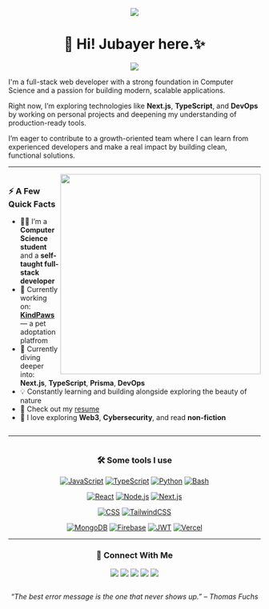 <!-- <p align="center">
  <img src="https://github-stats-69.vercel.app/api?username=jubayers-r&show_icons=true&count_private=true&include_all_commits=true&show=reviews,prs_merged,prs_merged_percentage&theme=dark" />
</p> -->

<!-- Banner -->
<p align="center">
  <img src="https://i.ibb.co/jvLm7vCX/puzzle.jpg" />
</p>

<!-- Introduction -->
<h1 align="center">👋 Hi! <b>Jubayer</b> here.✨</h1>


<p align="center">
  <img src="https://readme-typing-svg.herokuapp.com?font=ROBOT&duration=2500&size=20&color=39FF14&background=000000&center=true&vCenter=true&width=490&lines=%3E+A+Full+Stack+Web+Developer.">
</p>



<p>I'm a full-stack web developer with a strong foundation in Computer Science and a passion for building modern, scalable applications.

Right now, I’m exploring technologies like **Next.js**, **TypeScript**, and **DevOps** by working on personal projects and deepening my understanding of production-ready tools.

I’m eager to contribute to a growth-oriented team where I can learn from experienced developers and make a real impact by building clean, functional solutions.</p>

<!-- _𝙻𝚊𝚜𝚝 𝚖𝚊𝚗𝚞𝚊𝚕𝚕𝚢 𝚞𝚙𝚍𝚊𝚝𝚎𝚍:_ `14-07-2025` TODO: automate this -->

---

<div style="display: flex; align-items: start; justify-content: space-between; flex-wrap: wrap;">

<div style="flex: 1; min-width: 300px;">

<img align="right" src="https://media1.giphy.com/media/13HgwGsXF0aiGY/giphy.gif" width="400" />

### ⚡️ A Few Quick Facts

- 🧑‍🎓 I’m a **Computer Science student** and a **self-taught full-stack developer**
- 🚧 Currently working on: **[KindPaws](#)** — a pet adoptation platfrom
- 🌱 Currently diving deeper into: **Next.js**, **TypeScript**, **Prisma**, **DevOps**
- 💡 Constantly learning and building alongside exploring the beauty of nature
- 📙 Check out my [resume](https://drive.google.com/file/d/1F1eWXFRsZUMo4cgzFInKGlkr2Erh3dc1/)
- 💭 I love exploring **Web3**, **Cybersecurity**, and read **non-fiction**

</div>

</div>

---

<div style="display: flex; flex-direction: column; align-items: center; justify-content: center; flex-wrap: wrap; text-align: center;">

<div style="width: 100%;">

### 🛠️ Some tools I use

[![JavaScript](https://img.shields.io/badge/-JavaScript-black?style=flat&logo=javascript)](https://github.com/jubayers-r)
[![TypeScript](https://img.shields.io/badge/-TypeScript-white?style=flat&logo=typescript)](https://github.com/jubayers-r)
[![Python](https://img.shields.io/badge/Python-3776AB?logo=python&logoColor=fff)](https://github.com/jubayers-r)
[![Bash](https://img.shields.io/badge/Bash-4EAA25?logo=gnubash&logoColor=fff)](https://github.com/jubayers-r)

[![React](https://img.shields.io/badge/-React-black?style=flat&logo=react)](https://github.com/jubayers-r)
[![Node.js](https://img.shields.io/badge/-Nodejs-green?style=flat&logo=Node.js)](https://github.com/jubayers-r)
[![Next.js](https://img.shields.io/badge/Next.js-black?logo=next.js&logoColor=white)](https://github.com/jubayers-r)

[![CSS](https://img.shields.io/badge/CSS-639?logo=css&logoColor=fff)](https://github.com/jubayers-r)
[![TailwindCSS](https://img.shields.io/badge/Tailwind%20CSS-%2338B2AC.svg?logo=tailwind-css&logoColor=white)](https://github.com/jubayers-r)

[![MongoDB](https://img.shields.io/badge/MongoDB-%234ea94b.svg?logo=mongodb&logoColor=white)](https://github.com/jubayers-r)
[![Firebase](https://img.shields.io/badge/Firebase-FFCA28?style=flat&logo=Firebase&logoColor=red)](https://github.com/jubayers-r)
[![JWT](https://img.shields.io/badge/JWT-black?style=plastic&logo=JSON%20web%20tokens)](https://github.com/jubayers-r)
[![Vercel](https://img.shields.io/badge/Vercel-%23000000.svg?logo=vercel&logoColor=white)](https://github.com/jubayers-r)

<!-- Optional: Uncomment to re-add tools later
[![MySQL](https://img.shields.io/badge/-MySQL-black?style=flat&logo=mysql)](https://github.com/jubayers-r)
[![Prisma](https://img.shields.io/badge/Prisma-2D3748?logo=prisma&logoColor=white)](https://github.com/jubayers-r)
[![Drizzle](https://img.shields.io/badge/Drizzle-C5F74F?logo=drizzle&logoColor=000)](https://github.com/jubayers-r)
-->

<!-- ![](https://raw.githubusercontent.com/jubayers-r/github-stats-transparent/output/generated/languages.svg) -->

<!-- ![GitHub Stats](https://github-stats-69.vercel.app/api?username=jubayers-r&show_icons=true&count_private=true&include_all_commits=true&cache_seconds=1&theme=dark) -->

<!--
  <img src="https://github-readme-streak-stats.herokuapp.com/?user=jubayers-r&theme=radical" alt="GitHub Streak" /> -->


---



### 🔗 Connect With Me

 <p>
      <a href="https://linkedin.com/in/jubayers-r"><img src="https://img.shields.io/badge/-LinkedIn-blue?style=flat&logo=linkedin&logoColor=white"></a>
      <a href="https://x.com/jubayers-r"><img src="https://img.shields.io/badge/-X-black?style=flat&logo=twitter&logoColor=white"></a>
      <a href="mailto:jubayer.shikder.007@gmail.com"><img src="https://img.shields.io/badge/-Email-red?style=flat&logo=gmail&logoColor=white"></a>
      <a href="mailto:jubayer.shikder.007@gmail.com"><img src="https://img.shields.io/badge/-Email-red?style=flat&logo=gmail&logoColor=white"></a>
      <a href="#"><img src="https://img.shields.io/badge/-Portfolio-orange?style=flat&logo=internet-explorer&logoColor=white"></a>
    </p>

</div>

<!-- Quote Section -->
<p align="right"><i>“The best error message is the one that never shows up.” – Thomas Fuchs</i></p>

</div>
